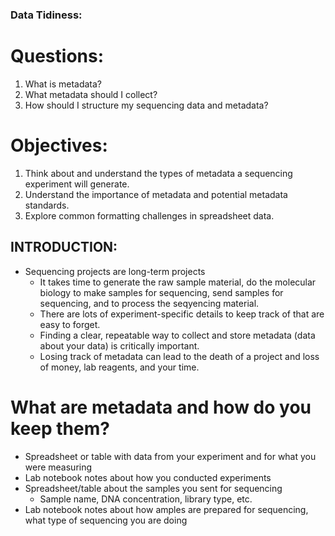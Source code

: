 ### Data Tidiness:

# Questions:
1. What is metadata?
2. What metadata should I collect?
3. How should I structure my sequencing data and metadata?

# Objectives:
1. Think about and understand the types of metadata a sequencing experiment will generate.
2. Understand the importance of metadata and potential metadata standards.
3. Explore common formatting challenges in spreadsheet data.

## INTRODUCTION:
* Sequencing projects are long-term projects
  * It takes time to generate the raw sample material, do the molecular biology to make samples for sequencing, send samples for sequencing, and to process the seqyencing material.
  * There are lots of experiment-specific details to keep track of that are easy to forget.
  * Finding a clear, repeatable way to collect and store metadata (data about your data) is critically important.
  * Losing track of metadata can lead to the death of a project and loss of money, lab reagents, and your time.

# What are metadata and how do you keep them?
* Spreadsheet or table with data from your experiment and for what you were measuring
* Lab notebook notes about how you conducted experiments
* Spreadsheet/table about the samples you sent for sequencing
  * Sample name, DNA concentration, library type, etc.
 * Lab notebook notes about how amples are prepared for sequencing, what type of sequencing you are doing
 
 
